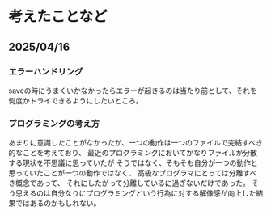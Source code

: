 # 考えたことなど

## 2025/04/16

### エラーハンドリング

saveの時にうまくいかなかったらエラーが起きるのは当たり前として、それを何度かトライできるようにしたいところ。

### プログラミングの考え方

あまりに意識したことがなかったが、一つの動作は一つのファイルで完結すべき的なことを考えており、
最近のプログラミングにおいてかなりファイルが分散する現状を不思議に思っていたが
そうではなく、そもそも自分が一つの動作と思っていたことが一つの動作ではなく、
高級なプログラマにとっては分離すべき概念であって、
それにしたがって分離しているに過ぎないだけであった。
そう思えるのは自分なりにプログラミングという行為に対する解像感が向上した結果ではあるのかもしれない。

